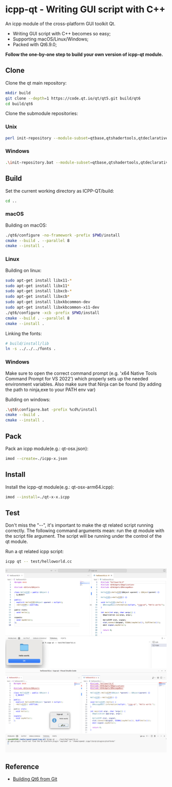 # icpp-qt - Writing GUI script with C++
An icpp module of the cross-platform GUI toolkit Qt.
 * Writing GUI script with C++ becomes so easy;
 * Supporting macOS/Linux/Windows;
 * Packed with Qt6.9.0;

**Follow the one-by-one step to build your own version of icpp-qt module.**

## Clone
Clone the qt main repository:
```sh
mkdir build
git clone --depth=1 https://code.qt.io/qt/qt5.git build/qt6
cd build/qt6
```

Clone the submodule repositories:
### Unix
```sh
perl init-repository --module-subset=qtbase,qtshadertools,qtdeclarative,qthttpserver
```

### Windows
```sh
.\init-repository.bat --module-subset=qtbase,qtshadertools,qtdeclarative,qthttpserver
```

## Build
Set the current working directory as ICPP-QT/build:
```sh
cd ..
```

### macOS
Building on macOS:
```sh
./qt6/configure -no-framework -prefix $PWD/install
cmake --build . --parallel 8
cmake --install .
```

### Linux
Building on linux:
```sh
sudo apt-get install libx11-*
sudo apt-get install libx11*
sudo apt-get install libxcb-*
sudo apt-get install libxcb*
sudo apt-get install libxkbcommon-dev
sudo apt-get install libxkbcommon-x11-dev
./qt6/configure -xcb -prefix $PWD/install
cmake --build . --parallel 8
cmake --install .
```
Linking the fonts:
```sh
# build/install/lib
ln -s ../../../fonts .
```

### Windows
Make sure to open the correct command prompt (e.g. 'x64 Native Tools Command Prompt for VS 2022') which properly sets up the needed environment variables. Also make sure that Ninja can be found (by adding the path to ninja,exe to your PATH env var)

Building on windows:
```sh
.\qt6\configure.bat -prefix %cd%/install
cmake --build .
cmake --install .
```

## Pack
Pack an icpp module(e.g.: qt-osx.json):
```sh
imod --create=./icpp-x.json
```

## Install
Install the icpp-qt module(e.g.: qt-osx-arm64.icpp):
```sh
imod --install=./qt-x-x.icpp
```

## Test
Don't miss the "--", it's important to make the qt related script running correctly. The following command arguments mean: run the qt module with the script file argument. The script will be running under the control of the qt module.

Run a qt related icpp script:
```sh
icpp qt -- test/helloworld.cc
```
![helloworld](https://raw.githubusercontent.com/vpand/icpp-qt/main/image/helloworld.png)
![helloworld-linux](https://raw.githubusercontent.com/vpand/icpp-qt/main/image/helloworld-linux.png)

## Reference
 * [Building Qt6 from Git](https://wiki.qt.io/Building_Qt_6_from_Git)
